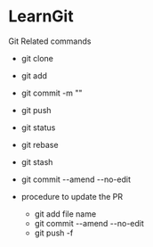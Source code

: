 # LearnGit

Git Related commands

- git clone
- git add
- git commit -m ""
- git push
- git status
- git rebase
- git stash
- git commit --amend --no-edit

- procedure to update the PR

  - git add file name
  - git commit --amend --no-edit
  - git push -f
